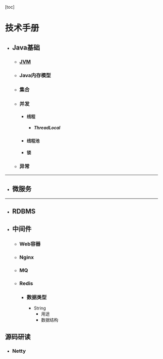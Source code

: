 [toc]

# 技术手册
- ## Java基础
  - ### [JVM](./JavaBasics/JVM/JVMBasics.md)
  - ### Java内存模型
  - ### 集合
  - ### 并发
    - #### 线程
      - ##### ThreadLocal
    - #### 线程池
    - #### 锁
  - ### 异常


---
- ## 微服务

---
- ## RDBMS


- ## 中间件
  - ### Web容器
  - ### Nginx
  - ### MQ
  - ### Redis
    - ### 数据类型
      - String
        - 用途
        - 数据结构

## 源码研读
- ### Netty
